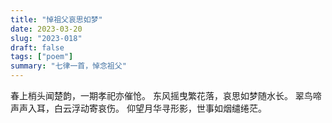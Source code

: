 ```yaml
---
title: "悼祖父哀思如梦"
date: 2023-03-20
slug: "2023-018"
draft: false
tags: ["poem"]
summary: "七律一首，悼念祖父"
---
```


春上梢头闻楚韵，一期孝祀亦催怆。
东风摇曳繁花落，哀思如梦随水长。
翠鸟啼声声入耳，白云浮动寄哀伤。
仰望月华寻形影，世事如烟缱绻茫。